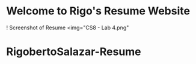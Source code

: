 
# Welcome to Rigo's Resume Website

! Screenshot of Resume <img="CS8 - Lab 4.png"
# RigobertoSalazar-Resume
